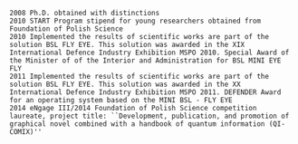     2008 Ph.D. obtained with distinctions
    2010 START Program stipend for young researchers obtained from Foundation of Polish Science
    2010 Implemented the results of scientific works are part of the solution BSL FLY EYE. This solution was awarded in the XIX International Defence Industry Exhibition MSPO 2010. Special Award of the Minister of of the Interior and Administration for BSL MINI EYE FLY
    2011 Implemented the results of scientific works are part of the solution BSL FLY EYE. This solution was awarded in the XX International Defence Industry Exhibition MSPO 2011. DEFENDER Award for an operating system based on the MINI BSL - FLY EYE
    2014 eNgage III/2014 Foundation of Polish Science competition laureate, project title: ``Development, publication, and promotion of graphical novel combined with a handbook of quantum information (QI-COMIX)''